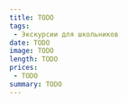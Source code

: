 ```yaml
---
title: TODO
tags:
 - Экскурсии для школьников
date: TODO
image: TODO
length: TODO
prices: 
 - TODO
summary: TODO
---
```

